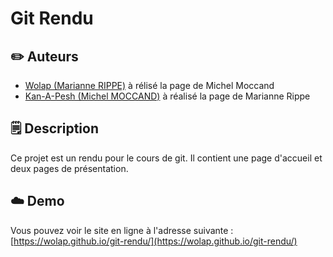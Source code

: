 # Git Rendu

## ✏️ Auteurs

- [Wolap (Marianne RIPPE)](https://github.com/Wolap) à rélisé la page de Michel Moccand
- [Kan-A-Pesh (Michel MOCCAND)](https://github.com/Kan-A-Pesh) à réalisé la page de Marianne Rippe

## 🗒️ Description

Ce projet est un rendu pour le cours de git.
Il contient une page d'accueil et deux pages de présentation.

## ☁️ Demo

Vous pouvez voir le site en ligne à l'adresse suivante : [https://wolap.github.io/git-rendu/](https://wolap.github.io/git-rendu/)

